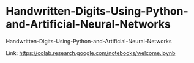 # Handwritten-Digits-Using-Python-and-Artificial-Neural-Networks
Handwritten-Digits-Using-Python-and-Artificial-Neural-Networks


Link:
https://colab.research.google.com/notebooks/welcome.ipynb
